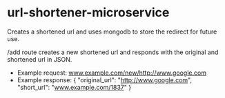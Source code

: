 # url-shortener-microservice

Creates a shortened url and uses mongodb to store the redirect for future use.

/add route creates a new shortened url and responds with the original and shortened url in JSON.

* Example request: www.example.com/new/http://www.google.com
* Example response: { "original_url": "http://www.google.com", "short_url": "www.example.com/1837" }